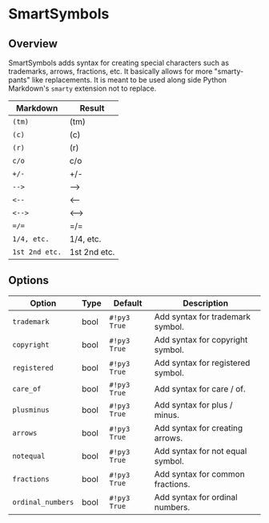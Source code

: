 # SmartSymbols

## Overview

SmartSymbols adds syntax for creating special characters such as trademarks, arrows, fractions, etc.  It basically allows for more "smarty-pants" like replacements.  It is meant to be used along side Python Markdown's `smarty` extension not to replace.

Markdown       | Result
-------------- |--------
`(tm)`         | (tm)
`(c)`          | (c)
`(r)`          | (r)
`c/o`          | c/o
`+/-`          | +/-
`-->`          | -->
`<--`          | <--
`<-->`         | <-->
`=/=`          | =/=
`1/4, etc.`    | 1/4, etc.
`1st 2nd etc.` |1st 2nd etc.

## Options

Option            | Type | Default     | Description
----------------- | ---- | ----------- |------------
`trademark`       | bool | `#!py3 True` | Add syntax for trademark symbol.
`copyright`       | bool | `#!py3 True` | Add syntax for copyright symbol.
`registered`      | bool | `#!py3 True` | Add syntax for registered symbol.
`care_of`         | bool | `#!py3 True` | Add syntax for care / of.
`plusminus`       | bool | `#!py3 True` | Add syntax for plus / minus.
`arrows`          | bool | `#!py3 True` | Add syntax for creating arrows.
`notequal`        | bool | `#!py3 True` | Add syntax for not equal symbol.
`fractions`       | bool | `#!py3 True` | Add syntax for common fractions.
`ordinal_numbers` | bool | `#!py3 True` | Add syntax for ordinal numbers.
